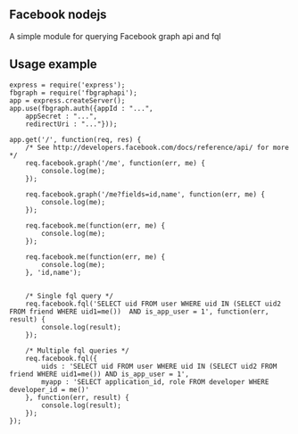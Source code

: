 ## Facebook nodejs
A simple module for querying Facebook graph api and fql

## Usage example

	express = require('express');
	fbgraph = require('fbgraphapi');
	app = express.createServer();
	app.use(fbgraph.auth({appId : "...",
		appSecret : "...",
		redirectUri : "..."}));
		
	app.get('/', function(req, res) {
		/* See http://developers.facebook.com/docs/reference/api/ for more */
		req.facebook.graph('/me', function(err, me) {
			console.log(me);
		});
		
		req.facebook.graph('/me?fields=id,name', function(err, me) {
			console.log(me);
		});
		
		req.facebook.me(function(err, me) {
			console.log(me);
		});
		
		req.facebook.me(function(err, me) {
			console.log(me);
		}, 'id,name');
		
		
		/* Single fql query */
		req.facebook.fql('SELECT uid FROM user WHERE uid IN (SELECT uid2 FROM friend WHERE uid1=me())  AND is_app_user = 1', function(err, result) {
			console.log(result);
		});
		
		/* Multiple fql queries */
		req.facebook.fql({
			uids : 'SELECT uid FROM user WHERE uid IN (SELECT uid2 FROM friend WHERE uid1=me()) AND is_app_user = 1',
			myapp : 'SELECT application_id, role FROM developer WHERE developer_id = me()'
		}, function(err, result) {
			console.log(result);
		});
	});
